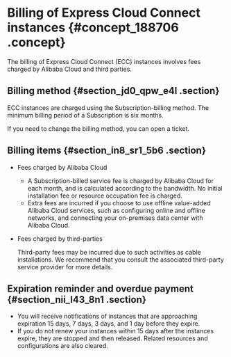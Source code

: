 # Billing of Express Cloud Connect instances {#concept_188706 .concept}

The billing of Express Cloud Connect \(ECC\) instances involves fees charged by Alibaba Cloud and third parties.

## Billing method {#section_jd0_qpw_e4l .section}

ECC instances are charged using the Subscription-billing method. The minimum billing period of a Subscription is six months.

If you need to change the billing method, you can open a ticket.

## Billing items {#section_in8_sr1_5b6 .section}

-   Fees charged by Alibaba Cloud
    -   A Subscription-billed service fee is charged by Alibaba Cloud for each month, and is calculated according to the bandwidth. No initial installation fee or resource occupation fee is charged.
    -   Extra fees are incurred if you choose to use offline value-added Alibaba Cloud services, such as configuring online and offline networks, and connecting your on-premises data center with Alibaba Cloud.
-   Fees charged by third-parties

    Third-party fees may be incurred due to such activities as cable installations. We recommend that you consult the associated third-party service provider for more details.


## Expiration reminder and overdue payment {#section_nii_l43_8n1 .section}

-   You will receive notifications of instances that are approaching expiration 15 days, 7 days, 3 days, and 1 day before they expire.
-   If you do not renew your instances within 15 days after the instances expire, they are stopped and then released. Related resources and configurations are also cleared.

​​

